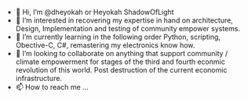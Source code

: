 - 👋 Hi, I’m @dheyokah or Heyokah ShadowOfLight
- 👀 I’m interested in recovering my expertise in hand on  architecture, Design, Implementation and testing of community empower systems.
- 🌱 I’m currently learning in the following order Python, scripting, Obective-C, C#, remastering my electronics know how.
- 💞️ I’m looking to collaborate on anything that support community / climate empowerment for stages of the third and fourth econmic revolution of this world. Post destruction of the current economic infrastructure.
- 📫 How to reach me ...

<!---
dheyokah/dheyokah is a ✨ special ✨ repository because its `README.md` (this file) appears on your GitHub profile.
You can click the Preview link to take a look at your changes.
--->
